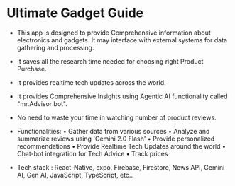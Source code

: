 # Ultimate Gadget Guide

- This app is designed to provide Comprehensive information about electronics and gadgets. It may interface with external systems for data gathering and processing.
- It saves all the research time needed for choosing right Product Purchase.
- It provides realtime tech updates across the world.
- It provides Comprehensive Insights using Agentic AI functionality called "mr.Advisor bot".
- No need to waste your time in watching number of product reviews.
  
- Functionalities:
 • Gather data from various sources
 • Analyze and summarize reviews using 'Gemini 2.0 Flash'
 • Provide personalized recommendations
 • Provide Realtime Tech Updates around the world
 • Chat-bot integration for Tech Advice
 • Track prices

- Tech stack : React-Native, expo, Firebase, Firestore, News API, Gemini AI, Gen AI, JavaScript, TypeScript, etc..
